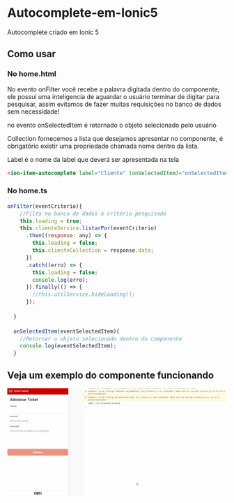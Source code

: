 # Autocomplete-em-Ionic5
Autocomplete criado em Ionic 5

## Como usar

### No home.html
No evento onFilter você recebe a palavra digitada dentro do componente, ele possui uma inteligencia de aguardar o usuário terminar de digitar para pesquisar, assim evitamos de fazer muitas requisições no banco de dados sem necessidade!

no evento onSelectedItem é retornado o objeto selecionado pelo usuário

Collection fornecemos a lista que desejamos apresentar no componente, é obrigatório existir uma propriedade chamada nome dentro da lista.

Label é o nome da label que deverá ser apresentada na tela
```html
<ion-item-autocomplete label="Cliente" (onSelectedItem)="onSelectedItem($event)" (onFilter)="onFilter($event)" [collection]="clienteCollection"></ion-item-autocomplete>
```

### No home.ts
```javascript
onFilter(eventCriterio){
    //Filta no banco de dados o critério pesquisado
    this.loading = true;
    this.clienteService.listarPor(eventCriterio)
      .then((response: any) => {
        this.loading = false;
        this.clienteCollection = response.data;
      })
      .catch((erro) => {
        this.loading = false;
        console.log(erro);
      }).finally(() => {
        //this.utilService.hideLoading();
      });

  }

  onSelectedItem(eventSelectedItem){
    //Retornar o objeto selecionado dentro do componente
    console.log(eventSelectedItem);
  }
```
## Veja um exemplo do componente funcionando
![](https://github.com/pauloanalista/Autocomplete-em-Ionic5/blob/master/tela.gif)
